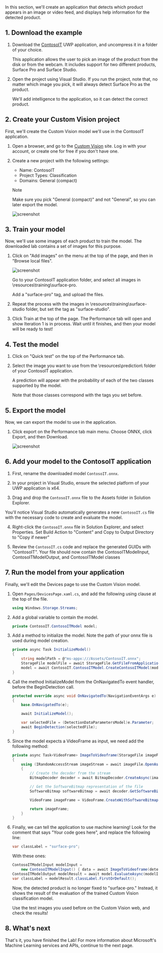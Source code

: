 In this section, we'll create an application that detects which product appears in an image or video feed, and displays help information for the detected product.

## 1. Download the example

1. Download the <a href="https://aka.ms/winmllab">ContosoIT</a> UWP application, and uncompress it in a folder of your choice.

    This application allows the user to pick an image of the product from the disk or from the webcam. It includes support for two different products, Surface Pro and Surface Studio.

2. Open the project using Visual Studio. If you run the project, note that, no matter which image you pick, it will always detect Surface Pro as the product.

    We'll add intelligence to the application, so it can detect the correct product.

## 2. Create your Custom Vision project

First, we'll create the Custom Vision model we'll use in the ContosoIT application.

1. Open a browser, and go to the <a href="https://customvision.ai/projects">Custom Vision</a> site. Log in with your account, or create one for free if you don't have one.

2. Create a new project with the following settings:
    - Name: ContosoIT
    - Project Types: Classification
    - Domains: General (compact)
    
    >[!NOTE]
    > Make sure you pick "General (compact)" and not "General", so you can later export the model.
    
    ![screenshot](../media/Picture3.png)

## 3. Train your model

Now, we'll use some images of each product to train the model. The downloaded lab contains a set of images for this purpose.

1. Click on "Add images" on the menu at the top of the page, and then in "Browse local files".
    
    ![screenshot](../media/Picture4.png)
    
    Go to your ContosoIT application folder, and select all images in \resources\training\surface-pro.
    
    Add a "surface-pro" tag, and upload the files.

2. Repeat the process with the images in \resources\training\surface-studio folder, but set the tag as "surface-studio".

3. Click Train at the top of the page. The Performance tab will open and show Iteration 1 is in process. Wait until it finishes, and then your model will be ready to test!

## 4. Test the model

1. Click on "Quick test" on the top of the Performance tab.

2. Select the image you want to use from the \resources\prediction\ folder of your ContosoIT application.

    A prediction will appear with the probability of each of the two classes supported by the model.
    
    Note that those classes correspond with the tags you set before.

## 5. Export the model

Now, we can export the model to use in the application.

1. Click export on the Performance tab main menu. Choose ONNX, click Export, and then Download.

    ![screenshot](../media/Picture5.png)

## 6. Add your model to the ContosoIT application

1. First, rename the downloaded model `ContosoIT.onnx`.

2. In your project in Visual Studio, ensure the selected platform of your UWP application is x64.

3. Drag and drop the `ContosoIT.onnx` file to the Assets folder in Solution Explorer.

You'll notice Visual Studio automatically generates a new `ContosoIT.cs` file with the necessary code to create and evaluate the model.

4. Right-click the `ContosoIT.onnx` file in Solution Explorer, and select Properties. Set Build Action to "Content" and Copy to Output Directory to "Copy if newer"

5. Review the `ContosoIT.cs` code and replace the generated GUIDs with "ContosoIT". Your file should now contain the ContosoITModelInput, ContosoITModelOutput, and ContosoITModel classes

## 7. Run the model from your application

Finally, we'll edit the Devices page to use the Custom Vision model.

1. Open `Pages/DevicesPage.xaml.cs`, and add the following using clause at the top of the file.

    ```csharp
    using Windows.Storage.Streams;
    ```

2. Add a global variable to contain the model.

    ```csharp
    private ContosoIT.ContosoITModel model;
    ```

3. Add a method to initialize the model. Note the path of your onnx file is used during model creation.

    ```csharp
    private async Task InitializeModel()
    {
        string modelPath = @"ms-appx:///Assets/ContosoIT.onnx";
        StorageFile modelFile = await StorageFile.GetFileFromApplicationUriAsync(new Uri(modelPath));
        model = await ContosoIT.ContosoITModel.CreateContosoITModel(modelFile);
    }
    ```

4. Call the method InitializeModel from the OnNavigatedTo event handler, before the BeginDetection call.

    ```csharp
    protected override async void OnNavigatedTo(NavigationEventArgs e)
    {
        base.OnNavigatedTo(e);

        await InitializeModel();

        var selectedFile = (DetectionDataParametersModel)e.Parameter;
        await BeginDetection(selectedFile);
    }
    ```

5. Since the model expects a VideoFrame as input, we need add the following method:

    ```csharp
    private async Task<VideoFrame> ImageToVideoframe(StorageFile imageFile)
    {
        using (IRandomAccessStream imageStream = await imageFile.OpenAsync(FileAccessMode.Read))
        {
            // Create the decoder from the stream
            BitmapDecoder decoder = await BitmapDecoder.CreateAsync(imageStream);

            // Get the SoftwareBitmap representation of the file
            SoftwareBitmap softwareBitmap = await decoder.GetSoftwareBitmapAsync();

            VideoFrame imageFrame = VideoFrame.CreateWithSoftwareBitmap(softwareBitmap);

            return imageFrame;
        }
    }
    ```

6. Finally, we can tell the application to use machine learning! Look for the comment that says "Your code goes here", and replace the following line:

    ```csharp
    var classLabel = "surface-pro";
    ```

    With these ones:

    ```csharp
    ContosoITModelInput modelInput =
        new ContosoITModelInput() { data = await ImageToVideoframe(detectionDataParameters.SelectedFile) };
    ContosoITModelOutput modelResult = await model.EvaluateAsync(modelInput);
    var classLabel = modelResult.classLabel.FirstOrDefault();
    ```

    Now, the detected product is no longer fixed to "surface-pro." Instead, it shows the result of the evaluation of the trained Custom Vision classification model.
    
    Use the test images you used before on the Custom Vision web, and check the results!

## 8. What's next

That's it, you have finished the Lab! For more information about Microsoft's Machine Learning services and APIs, continue to the next page.
